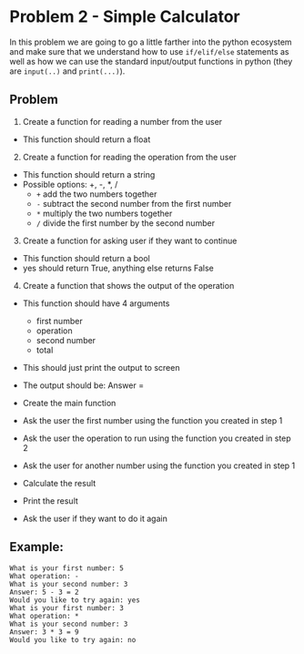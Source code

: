 Problem 2 - Simple Calculator
=====================================

In this problem we are going to go a little farther into the python ecosystem and
make sure that we understand how to use `if/elif/else` statements as well as how
we can use the standard input/output functions in python (they are `input(..)` and
`print(...)`).

Problem
-----------------------------------

1. Create a function for reading a number from the user
  * This function should return a float
2. Create a function for reading the operation from the user
  * This function should return a string
  * Possible options: +, -, *, /
    * `+` add the two numbers together
    * `-` subtract the second number from the first number
    * `*` multiply the two numbers together
    * `/` divide the first number by the second number
3. Create a function for asking user if they want to continue
  * This function should return a bool
  * yes should return True, anything else returns False
4. Create a function that shows the output of the operation
  * This function should have 4 arguments
    * first number
    * operation
    * second number
    * total
  * This should just print the output to screen
  * The output should be: Answer <first number> <operation> <second number> = <total>

* Create the main function
* Ask the user the first number using the function you created in step 1
* Ask the user the operation to run using the function you created in step 2
* Ask the user for another number using the function you created in step 1
* Calculate the result
* Print the result
* Ask the user if they want to do it again

Example:
--------------------------------------

```
What is your first number: 5
What operation: -
What is your second number: 3
Answer: 5 - 3 = 2
Would you like to try again: yes
What is your first number: 3
What operation: *
What is your second number: 3
Answer: 3 * 3 = 9
Would you like to try again: no
```

